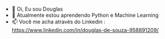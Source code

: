 - 👋 Oi, Eu sou Douglas
- 🌱 Atualmente estou aprendendo Python e Machine Learning
- 📫 Você me acha através do Linkedin : https://www.linkedin.com/in/douglas-de-souza-958891209/


<!---
Douglas1357/Douglas1357 is a ✨ special ✨ repository because its `README.md` (this file) appears on your GitHub profile.
You can click the Preview link to take a look at your changes.
--->
